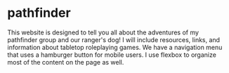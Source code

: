 # pathfinder
This website is designed to tell you all about the adventures of my pathfinder group and our ranger's dog!
I will include resources, links, and information about tabletop roleplaying games. We have a navigation menu that uses a hamburger button for mobile users. I use flexbox to organize most of the content on the page as well.